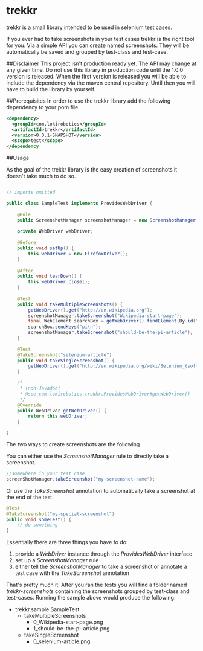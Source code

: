 trekkr
======

trekkr is a small library intended to be used in selenium test cases.

If you ever had to take screenshots in your test cases trekkr is the right tool for you.
Via a simple API you can create named screenshots. They will be automatically be
saved and grouped by test-class and test-case.

##Disclaimer
This project isn't production ready yet. The API may change at any given time. Do not use this library in production code until the 1.0.0 version is released. When the first version is released you will be able to include the dependency via the maven central repository. Until then you will have to build the library by yourself.

##Prerequisites
In order to use the trekkr library add the following dependency to your pom file

````xml
<dependency>
  <groupId>com.lokirobotics</groupId>
  <artifactId>trekkr</artifactId>
  <version>0.0.1-SNAPSHOT</version>
  <scope>test</scope>
</dependency
````

##Usage

As the goal of the trekkr library is the easy creation of screenshots it doesn't take much to do so.

````java

// imports omitted

public class SampleTest implements ProvidesWebDriver {
	
	@Rule
	public ScreenshotManager screenshotManager = new ScreenshotManager(this);
	
	private WebDriver webDriver;
	
	@Before
	public void setUp() {
		this.webDriver = new FirefoxDriver();
	}
	
	@After
	public void tearDown() {
		this.webDriver.close();
	}
	
	@Test
	public void takeMultipleScreenshots() {
		getWebDriver().get("http://en.wikipedia.org");
		screenshotManager.takeScreenshot("Wikipedia-start-page");
		final WebElement searchBox = getWebDriver().findElement(By.id("searchInput"));
		searchBox.sendKeys("pi\n");
		screenshotManager.takeScreenshot("should-be-the-pi-article");
	}
	
	@Test
	@TakeScreenshot("selenium-article")
	public void takeSingleScreenshot() {
		getWebDriver().get("http://en.wikipedia.org/wiki/Selenium_(software)");
	}

	/*
	 * (non-Javadoc)
	 * @see com.lokirobotics.trekkr.ProvidesWebDriver#getWebDriver()
	 */
	@Override
	public WebDriver getWebDriver() {
		return this.webDriver;
	}

}
````

The two ways to create screenshots are the following

You can either use the _ScreenshotManager_ rule to directly take a screenshot.
````java
//somewhere in your test case
screenShotManager.takeScreenshot("my-screenshot-name");
````

Or use the _TakeScreenshot_ annotation to automatically take a screenshot at the end of the test.
````java
@Test
@TakeScreenshot("my-special-screenshot")
public void someTest() {
	// do something
}
````

Essentially there are three things you have to do:

1. provide a _WebDriver_ instance through the _ProvidesWebDriver_ interface
2. set up a _ScreenshotManager_ rule
3. either tell the _ScreenshotManager_ to take a screenshot or annotate a test case with the _TakeScreenshot_ annotation

That's pretty much it.
After you ran the tests you will find a folder named *trekkr-screenshots* containing the screenshots grouped by test-class and test-cases.
Running the sample above would produce the following:

* trekkr.sample.SampleTest
  * takeMultipleScreenshots
    * 0_Wikipedia-start-page.png
    * 1_should-be-the-pi-article.png
  * takeSingleScreenshot
    * 0_selenium-article.png
